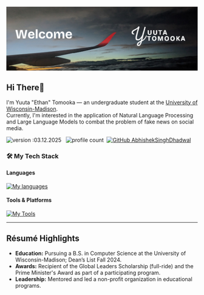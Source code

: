 ![Welcome — Yuuta Tomooka](https://github.com/yuutatomooka/yuutatomooka/blob/main/header.png)

## Hi There👋  
I'm Yuuta "Ethan" Tomooka — an undergraduate student at the [University of Wisconsin-Madison](https://wisc.edu).  
Currently, I'm interested in the application of Natural Language Processing and Large Language Models to combat the problem of fake news on social media.

![version :03.12.2025](https://img.shields.io/badge/version-03.12.2025-informational) &nbsp;
![profile count](https://komarev.com/ghpvc/?username=yuutatomooka&color=red)&nbsp;
[![GitHub AbhishekSinghDhadwal](https://img.shields.io/github/followers/yuutatomooka?label=follow&style=social)](https://github.com/yuutatomooka)&nbsp;

### 🛠️ My Tech Stack  
#### Languages  
[![My languages](https://skillicons.dev/icons?i=js,html,css,java,c,cpp,python,md,mysql&theme=light)](https://skillicons.dev)  

#### Tools & Platforms  
[![My Tools](https://skillicons.dev/icons?i=cloudflare,docker,eclipse,elasticsearch,github,gitlab,linux,mongodb,mysql,ubuntu,vscode&theme=light)](https://skillicons.dev)

---

## Résumé Highlights
- **Education:** Pursuing a B.S. in Computer Science at the University of Wisconsin-Madison; Dean’s List Fall 2024.
- **Awards:** Recipient of the Global Leaders Scholarship (full-ride) and the Prime Minister's Award as part of a participating program.
- **Leadership:** Mentored and led a non-profit organization in educational programs.


